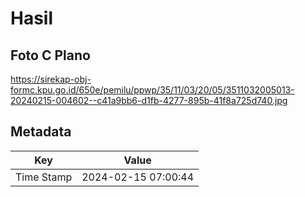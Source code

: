# Hasil

## Foto C Plano

https://sirekap-obj-formc.kpu.go.id/650e/pemilu/ppwp/35/11/03/20/05/3511032005013-20240215-004602--c41a9bb6-d1fb-4277-895b-41f8a725d740.jpg


## Metadata

| Key        | Value               |
| ---------- | ------------------- |
| Time Stamp | 2024-02-15 07:00:44 |



